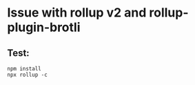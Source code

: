 # Issue with rollup v2 and rollup-plugin-brotli

## Test:
```shell script
npm install
npx rollup -c
```
